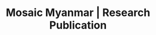 ---
layout: research_publication
title: "Mosaic Myanmar | Research Publication"

hero_title: "Research Publication"
description: "Events organised by our team "
language: "en"
---